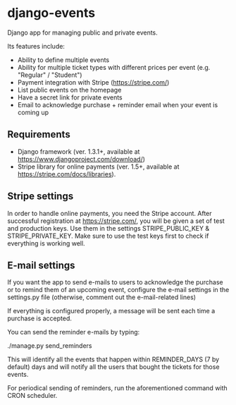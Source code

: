 django-events
=============

Django app for managing public and private events.

Its features include:
- Ability to define multiple events
- Ability for multiple ticket types with different prices per event (e.g. "Regular" / "Student")
- Payment integration with Stripe (https://stripe.com/)
- List public events on the homepage
- Have a secret link for private events
- Email to acknowledge purchase + reminder email when your event is coming up

Requirements
---------------

- Django framework (ver. 1.3.1+, available at https://www.djangoproject.com/download/)
- Stripe library for online payments (ver. 1.5+, available at https://stripe.com/docs/libraries).

Stripe settings
---------------

In order to handle online payments, you need the Stripe account. After successful
registration at https://stripe.com/, you will be given a set of test and production keys.
Use them in the settings STRIPE_PUBLIC_KEY & STRIPE_PRIVATE_KEY. Make sure to
use the test keys first to check if everything is working well.

E-mail settings
---------------

If you want the app to send e-mails to users to acknowledge the purchase or
to remind them of an upcoming event, configure the e-mail settings in the
settings.py file (otherwise, comment out the e-mail-related lines)

If everything is configured properly, a message will be sent each time a
purchase is accepted.

You can send the reminder e-mails by typing:

./manage.py send_reminders

This will identify all the events that happen within REMINDER_DAYS (7 by default)
days and will notify all the users that bought the tickets for those events.

For periodical sending of reminders, run the aforementioned command with CRON scheduler.
